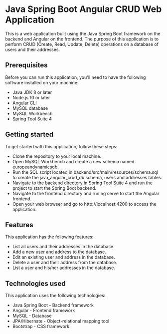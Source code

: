 # Java Spring Boot Angular CRUD Web Application
This is a web application built using the Java Spring Boot framework on the backend and Angular on the frontend. The purpose of this application is to perform CRUD (Create, Read, Update, Delete) operations on a database of users and their addresses.

## Prerequisites
Before you can run this application, you'll need to have the following software installed on your machine:

- Java JDK 8 or later
- Node.js 10 or later
- Angular CLI
- MySQL database
- MySQL Workbench
- Spring Tool Suite 4
## Getting started
To get started with this application, follow these steps:

- Clone the repository to your local machine.
- Open MySQL Workbench and create a new schema named europeandynamicsdb.
- Run the SQL script located in backend/src/main/resources/schema.sql to create the java_angular_crud_db schema,  users and addresses tables.
- Navigate to the backend directory in Spring Tool Suite 4 and run the project to start the Spring Boot backend.
- Navigate to the frontend directory and run ng serve to start the Angular frontend.
- Open your web browser and go to http://localhost:4200 to access the application.

## Features
This application has the following features:

- List all users and their addresses in the database.
- Add a new user and address to the database.
- Edit an existing user and address in the database.
- Delete a user and their address from the database.
- List a user and his/her addresses in the database.
## Technologies used
This application uses the following technologies:

- Java Spring Boot - Backend framework
- Angular - Frontend framework
- MySQL - Database
- JPA/Hibernate - Object-relational mapping tool
- Bootstrap - CSS framework
